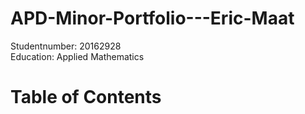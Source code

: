 # APD-Minor-Portfolio---Eric-Maat  
Studentnumber: 20162928  
Education: Applied Mathematics  
# Table of Contents  
